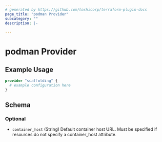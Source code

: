 ```yaml
---
# generated by https://github.com/hashicorp/terraform-plugin-docs
page_title: "podman Provider"
subcategory: ""
description: |-
  
---
```


# podman Provider



## Example Usage

```terraform
provider "scaffolding" {
  # example configuration here
}
```

<!-- schema generated by tfplugindocs -->
## Schema

### Optional

- `container_host` (String) Default container host URL. Must be specified if resources do not specify a container_host attribute.

